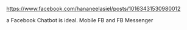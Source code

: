 
https://www.facebook.com/hananeelasiel/posts/10163431530980012


a Facebook Chatbot is ideal. Mobile FB and FB Messenger 
